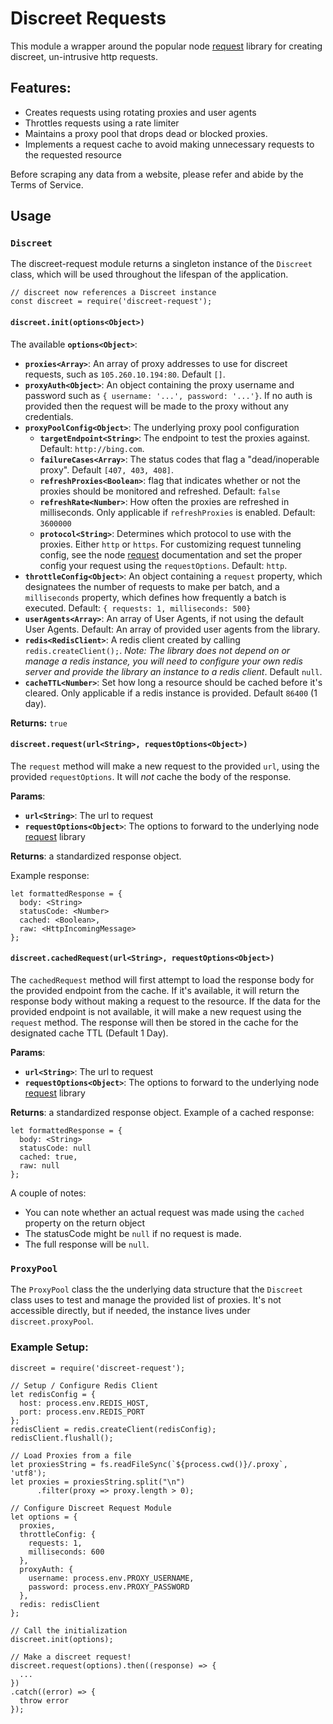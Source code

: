 # Discreet Requests

This module a wrapper around the popular node [request](https://github.com/request/request) library for creating discreet, un-intrusive http requests.  

## Features:

* Creates requests using rotating proxies and user agents
* Throttles requests using a rate limiter
* Maintains a proxy pool that drops dead or blocked proxies.
* Implements a request cache to avoid making unnecessary requests to the requested resource

Before scraping any data from a website, please refer and abide by the Terms of Service.

## Usage

### `Discreet`

The discreet-request module returns a singleton instance of the `Discreet` class, which will be used throughout the lifespan of the application.

```
// discreet now references a Discreet instance
const discreet = require('discreet-request');
```

#### `discreet.init(options<Object>)`

The available **`options<Object>`**:

* **`proxies<Array>`**: An array of proxy addresses to use for discreet requests, such as `105.260.10.194:80`. Default `[]`.
* **`proxyAuth<Object>`**: An object containing the proxy username and password such as `{ username: '...', password: '...'}`. If no auth is provided then the request will be made to the proxy without any credentials.
* **`proxyPoolConfig<Object>`**: The underlying proxy pool configuration
    * **`targetEndpoint<String>`**: The endpoint to test the proxies against. Default: `http://bing.com`.
    * **`failureCases<Array>`**: The status codes that flag a "dead/inoperable proxy". Default `[407, 403, 408]`.
    * **`refreshProxies<Boolean>`**:  flag that indicates whether or not the proxies should be monitored and refreshed. Default: `false`
    * **`refreshRate<Number>`**: How often the proxies are refreshed in milliseconds. Only applicable if `refreshProxies` is enabled. Default: `3600000`
    * **`protocol<String>`**: Determines which protocol to use with the proxies. Either `http` or `https`. For customizing request tunneling config, see the node [request](https://github.com/request/request) documentation and set the proper config your request using the `requestOptions`. Default: `http`.
* **`throttleConfig<Object>`**: An object containing a `request` property, which designatees the number of requests to make per batch, and a `milliseconds` property, which defines how frequently a batch is executed. Default: `{ requests: 1, milliseconds: 500}`
* **`userAgents<Array>`**: An array of User Agents, if not using the default User Agents. Default: An array of provided user agents from the library.
* **`redis<RedisClient>`**: A redis client created by calling `redis.createClient();`. *Note: The library does not depend on or manage a redis instance, you will need to configure your own redis server and provide the library an instance to a redis client*. Default `null`.
* **`cacheTTL<Number>`**: Set how long a resource should be cached before it's cleared. Only applicable if a redis instance is provided. Default `86400` (1 day).

**Returns:** `true`


#### `discreet.request(url<String>, requestOptions<Object>)`

The `request` method will make a new request to the provided `url`, using the provided `requestOptions`. It will *not* cache the body of the response.

**Params**:
* **`url<String>`**: The url to request
* **`requestOptions<Object>`**: The options to forward to the underlying node [request](https://github.com/request/request) library

**Returns**: a standardized response object.

Example response:
```
let formattedResponse = {
  body: <String>
  statusCode: <Number>
  cached: <Boolean>,
  raw: <HttpIncomingMessage>
};
```

#### `discreet.cachedRequest(url<String>, requestOptions<Object>)`

The `cachedRequest` method will first attempt to load the response body for the provided endpoint from the cache. If it's available, it will return the response body without making a request to the resource. If the data for the provided endpoint is not available, it will make a new request using the `request` method. The response will then be stored in the cache for the designated cache TTL (Default 1 Day).

**Params**:
* **`url<String>`**: The url to request
* **`requestOptions<Object>`**: The options to forward to the underlying node [request](https://github.com/request/request) library

**Returns**: a standardized response object.
Example of a cached response:
```
let formattedResponse = {
  body: <String>
  statusCode: null
  cached: true,
  raw: null
};
```
A couple of notes:
* You can note whether an actual request was made using the `cached` property on the return object
* The statusCode might be `null` if no request is made.
* The full response will be `null`.

### `ProxyPool`

The `ProxyPool` class the the underlying data structure that the `Discreet` class uses to test and manage the provided list of proxies. It's not accessible directly, but if needed, the instance lives under `discreet.proxyPool`.

### Example Setup:

```
discreet = require('discreet-request');

// Setup / Configure Redis Client
let redisConfig = {
  host: process.env.REDIS_HOST,
  port: process.env.REDIS_PORT
};
redisClient = redis.createClient(redisConfig);
redisClient.flushall();

// Load Proxies from a file
let proxiesString = fs.readFileSync(`${process.cwd()}/.proxy`, 'utf8');
let proxies = proxiesString.split("\n")
      .filter(proxy => proxy.length > 0);

// Configure Discreet Request Module
let options = {
  proxies,
  throttleConfig: {
    requests: 1,
    milliseconds: 600
  },
  proxyAuth: {
    username: process.env.PROXY_USERNAME,
    password: process.env.PROXY_PASSWORD
  },
  redis: redisClient
};

// Call the initialization
discreet.init(options);

// Make a discreet request!
discreet.request(options).then((response) => {
  ...
})
.catch((error) => {
  throw error
});
```
